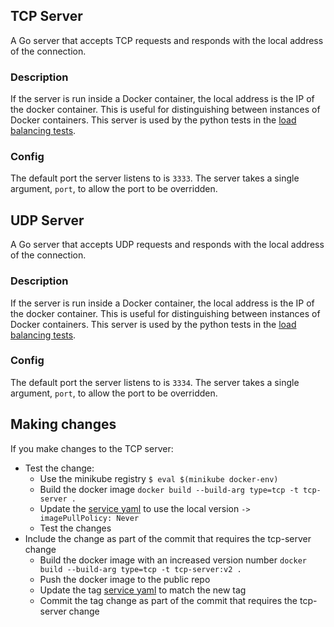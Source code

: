 ## TCP Server

A Go server that accepts TCP requests and responds with the local address of the connection. 

### Description
If the server is run inside a Docker container, the local address is the IP of the docker container. This is useful
for distinguishing between instances of Docker containers. This server is used by the python tests in the
[load balancing tests](../suite/test_transport_server_tcp_load_balance.py).

### Config
The default port the server listens to is `3333`. The server takes a single argument, `port`, to allow the port to be 
overridden.

## UDP Server

A Go server that accepts UDP requests and responds with the local address of the connection.

### Description
If the server is run inside a Docker container, the local address is the IP of the docker container. This is useful
for distinguishing between instances of Docker containers. This server is used by the python tests in the
[load balancing tests](../suite/test_transport_server_udp_load_balance.py).

### Config
The default port the server listens to is `3334`. The server takes a single argument, `port`, to allow the port to be
overridden.


## Making changes
If you make changes to the TCP server:

 * Test the change:
   * Use the minikube registry ```$ eval $(minikube docker-env)```
   * Build the docker image ```docker build --build-arg type=tcp -t tcp-server .```
   * Update the [service yaml](../data/transport-server-tcp-load-balance/standard/service_deployment.yaml) to use the 
  local version ```-> imagePullPolicy: Never```
   * Test the changes
 * Include the change as part of the commit that requires the tcp-server change
   * Build the docker image with an increased version number ```docker build --build-arg type=tcp -t tcp-server:v2 .```
   * Push the docker image to the public repo
   * Update the tag [service yaml](../data/transport-server-tcp-load-balance/standard/service_deployment.yaml) to match 
the new tag
   * Commit the tag change as part of the commit that requires the tcp-server change

